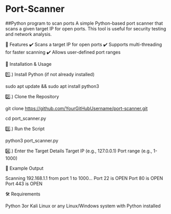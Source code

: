 # Port-Scanner
##Python program to scan ports
A simple Python-based port scanner that scans a given target IP for open ports. This tool is useful for security testing and network analysis.

🚀 Features
✔️ Scans a target IP for open ports
✔️ Supports multi-threading for faster scanning
✔️ Allows user-defined port ranges

📌 Installation & Usage

1️⃣.) Install Python (if not already installed)

sudo apt update && sudo apt install python3

2️⃣.) Clone the Repository

git clone https://github.com/YourGitHubUsername/port-scanner.git

cd port_scanner.py

3️⃣.)  Run the Script

python3 port_scanner.py

4️⃣.)  Enter the Target Details
Target IP (e.g., 127.0.0.1)
Port range (e.g., 1-1000)

🔹 Example Output

Scanning 192.168.1.1 from port 1 to 1000...
Port 22 is OPEN
Port 80 is OPEN
Port 443 is OPEN

🛠 Requirements

Python 3or  Kali Linux or any Linux/Windows system with Python installed

       
